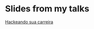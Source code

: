 # Slides from my talks

[Hackeando sua carreira](http://go-talks.appspot.com/github.com/pauloluan/slides/2015-11-10-hackeando-sua-carreira.slide)